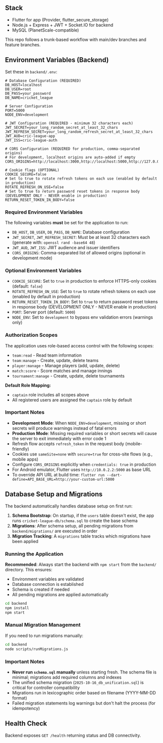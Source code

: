 ## Stack
- Flutter for app (Provider, flutter_secure_storage)
- Node.js + Express + JWT + Socket.IO for backend
- MySQL (PlanetScale-compatible)

This repo follows a trunk-based workflow with main/dev branches and feature branches.

## Environment Variables (Backend)

Set these in `backend/.env`:

```env
# Database Configuration (REQUIRED)
DB_HOST=localhost
DB_USER=root
DB_PASS=your_password
DB_NAME=cricket_league

# Server Configuration
PORT=5000
NODE_ENV=development

# JWT Configuration (REQUIRED - minimum 32 characters each)
JWT_SECRET=your_long_random_secret_at_least_32_chars
JWT_REFRESH_SECRET=your_long_random_refresh_secret_at_least_32_chars
JWT_AUD=cric-league-app
JWT_ISS=cric-league-auth

# CORS Configuration (REQUIRED for production, comma-separated origins)
# For development, localhost origins are auto-added if empty
CORS_ORIGINS=http://localhost:3000,http://localhost:5000,http://127.0.0.1:5000,http://10.0.2.2:5000

# Cookie flags (OPTIONAL)
COOKIE_SECURE=false
# Set to true to rotate refresh tokens on each use (enabled by default in production)
ROTATE_REFRESH_ON_USE=false
# Set to true to return password reset tokens in response body (DEVELOPMENT ONLY - NEVER enable in production)
RETURN_RESET_TOKEN_IN_BODY=false
```

### Required Environment Variables

The following variables **must** be set for the application to run:

- `DB_HOST`, `DB_USER`, `DB_PASS`, `DB_NAME`: Database configuration
- `JWT_SECRET`, `JWT_REFRESH_SECRET`: Must be at least 32 characters each (generate with: `openssl rand -base64 48`)
- `JWT_AUD`, `JWT_ISS`: JWT audience and issuer identifiers
- `CORS_ORIGINS`: Comma-separated list of allowed origins (optional in development mode)

### Optional Environment Variables

- `COOKIE_SECURE`: Set to `true` in production to enforce HTTPS-only cookies (default: `false`)
- `ROTATE_REFRESH_ON_USE`: Set to `true` to rotate refresh tokens on each use (enabled by default in production)
- `RETURN_RESET_TOKEN_IN_BODY`: Set to `true` to return password reset tokens in response body (DEVELOPMENT ONLY - NEVER enable in production)
- `PORT`: Server port (default: `5000`)
- `NODE_ENV`: Set to `development` to bypass env validation errors (warnings only)

### Authorization Scopes

The application uses role-based access control with the following scopes:

- `team:read` - Read team information
- `team:manage` - Create, update, delete teams
- `player:manage` - Manage players (add, update, delete)
- `match:score` - Score matches and manage innings
- `tournament:manage` - Create, update, delete tournaments

**Default Role Mapping:**
- `captain` role includes all scopes above
- All registered users are assigned the `captain` role by default

### Important Notes

- **Development Mode**: When `NODE_ENV=development`, missing or short secrets will produce warnings instead of fatal errors
- **Production Mode**: Missing required variables or short secrets will cause the server to exit immediately with error code 1
- Refresh flow accepts `refresh_token` in the request body (mobile-friendly)
- Cookies use `sameSite=none` with `secure=true` for cross-site flows (e.g., mobile apps)
- Configure `CORS_ORIGINS` explicitly when `credentials: true` in production
- For Android emulator, Flutter uses `http://10.0.2.2:5000` as base URL
- To override API URL at build time: `flutter run --dart-define=API_BASE_URL=http://your-custom-url:5000`

## Database Setup and Migrations

The backend automatically handles database setup on first run:

1. **Schema Bootstrap**: On startup, if the `users` table doesn't exist, the app runs `cricket-league-db/schema.sql` to create the base schema
2. **Migrations**: After schema setup, all pending migrations from `backend/migrations/` are executed in order
3. **Migration Tracking**: A `migrations` table tracks which migrations have been applied

### Running the Application

**Recommended**: Always start the backend with `npm start` from the `backend/` directory. This ensures:
- Environment variables are validated
- Database connection is established
- Schema is created if needed
- All pending migrations are applied automatically

```bash
cd backend
npm install
npm start
```

### Manual Migration Management

If you need to run migrations manually:

```bash
cd backend
node scripts/runMigrations.js
```

### Important Notes

- **Never run `schema.sql` manually** unless starting fresh. The schema file is minimal; migrations add required columns and indexes
- The unified schema migration (`2025-10-16_db_unification.sql`) is critical for controller compatibility
- Migrations run in lexicographic order based on filename (YYYY-MM-DD format)
- Failed migration statements log warnings but don't halt the process (for idempotency)

## Health Check

Backend exposes `GET /health` returning status and DB connectivity.
